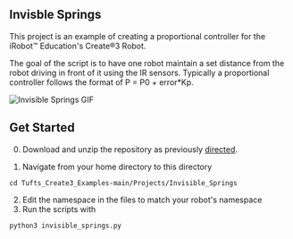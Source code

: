 ## Invisble Springs 

This project is an example of creating a proportional controller for the iRobot™ Education's Create®3 Robot.

The goal of the script is to have one robot maintain a set distance from the robot driving in front of it using the IR sensors. Typically a proportional controller
follows the format of P = P0 + error*Kp.

![Invisible Springs GIF](https://user-images.githubusercontent.com/60265399/182504673-8662b67f-873a-4e95-8c84-8faffcda2840.gif)


## Get Started
0. Download and unzip the repository as previously [directed](https://github.com/brianabouchard/Tufts_Create3_Examples/blob/main/README.md).

1. Navigate from your home directory to this directory 
```
cd Tufts_Create3_Examples-main/Projects/Invisible_Springs
```
2. Edit the namespace in the files to match your robot's namespace
3. Run the scripts with 
```
python3 invisible_springs.py
```
